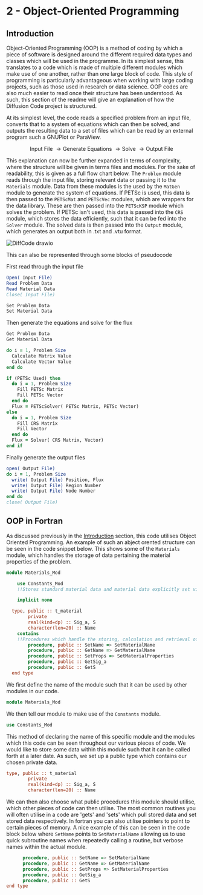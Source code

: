 # 2 - Object-Oriented Programming

## Introduction

Object-Oriented Programming (OOP) is a method of coding by which a piece of software is designed around the different required data types and classes which will be used in the programme. In its simplest sense, this translates to a code which is made of multiple different modules which make use of one another, rather than one large block of code. This style of programming is particularly advantageous when working with large coding projects, such as those used in research or data science. OOP codes are also much easier to read once their structure has been understood. As such, this section of the readme will give an explanation of how the Diffusion Code project is structured.

At its simplest level, the code reads a specified problem from an input file, converts that to a system of equations which can then be solved, and outputs the resulting data to a set of files which can be read by an external program such a GNUPlot or ParaView.

$$ \text{Input File } \rightarrow \text{Generate Equations } \rightarrow \text{Solve } \rightarrow \text{Output File } $$

This explanation can now be further expanded in terms of complexity, where the structure will be given in terms files and modules. For the sake of readability, this is given as a full flow chart below. The `Problem` module reads through the input file, storing relevant data or passing it to the `Materials` module. Data from these modules is the used by the `MatGen` module to generate the system of equations. If PETSc is used, this data is then passed to the `PETScMat` and `PETScVec` modules, which are wrappers for the data library. These are then passed into the `PETScKSP` module which solves the problem. If PETSc isn't used, this data is passed into the `CRS` module, which stores the data efficiently, such that it can be fed into the `Solver` module. The solved data is then passed into the `Output` module, which generates an output both in .txt and .vtu format.

![DiffCode drawio](https://user-images.githubusercontent.com/83182489/173537965-ac15206a-dc13-4659-89f0-5b7141eb3091.png)

This can also be represented through some blocks of pseudocode

First read through the input file

```fortran
Open( Input File)
Read Problem Data
Read Material Data
Close( Input File)

Set Problem Data
Set Material Data
```

Then generate the equations and solve for the flux

```fortran
Get Problem Data
Get Material Data

do i = 1, Problem Size
  Calculate Matrix Value
  Calculate Vector Value
end do

if (PETSc Used) then
  do i = 1, Problem Size
    Fill PETSc Matrix
    Fill PETSc Vector
  end do
  Flux = PETScSolver( PETSc Matrix, PETSc Vector)
else
  do i = 1, Problem Size
    Fill CRS Matrix
    Fill Vector
  end do
  Flux = Solver( CRS Matrix, Vector)
end if
```

Finally generate the output files

```fortran
open( Output File)
do i = 1, Problem Size
  write( Output File) Position, Flux
  write( Output File) Region Number
  write( Output File) Node Number
end do
close( Output File)
```

## OOP in Fortran

As discussed previously in the [Introduction](#introduction) section, this code utilises Object Oriented Programming. An example of such an abject orented structure can be seen in the code snippet below. This shows some of the `Materials` module, which handles the storage of data pertaining the material properties of the problem.

```fortran
module Materials_Mod

    use Constants_Mod
    !!Stores standard material data and material data explicitly set via an input file

    implicit none

  type, public :: t_material
        private
        real(kind=dp) :: Sig_a, S
        character(len=20) :: Name
    contains
    !!Procedures which handle the storing, calculation and retrieval of material data
        procedure, public :: SetName => SetMaterialName
        procedure, public :: GetName => GetMaterialName
        procedure, public :: SetProps => SetMaterialProperties
        procedure, public :: GetSig_a
        procedure, public :: GetS
  end type
```

We first define the name of the module such that it can be used by other modules in our code.

```fortran
module Materials_Mod
```

We then tell our module to make use of the `Constants` module.

```fortran
use Constants_Mod
```

This method of declaring the name of this specific module and the modules which this code can be seen throughout our various pieces of code. We would like to store some data within this module such that it can be called forth at a later date. As such, we set up a public type which contains our chosen private data.

```fortran
type, public :: t_material
        private
        real(kind=dp) :: Sig_a, S
        character(len=20) :: Name
```

We can then also choose what public procedures this module should utilise, which other pieces of code can then utilise. The most common routines you will often utilise in a code are 'gets' and 'sets' which pull stored data and set stored data respectively. In fortran you can also utilise pointers to point to certain pieces of memory. A nice example of this can be seen in the code block below where `SetName` points to `SetMaterialName` allowing us to use quick subroutine names when repeatedly calling a routine, but verbose names within the actual module.

```fortran
      procedure, public :: SetName => SetMaterialName
      procedure, public :: GetName => GetMaterialName
      procedure, public :: SetProps => SetMaterialProperties
      procedure, public :: GetSig_a
      procedure, public :: GetS
end type
```
